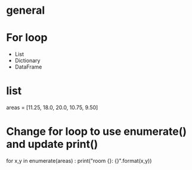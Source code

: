 # general
# For loop
* List
* Dictionary
* DataFrame

# list
areas = [11.25, 18.0, 20.0, 10.75, 9.50]

# Change for loop to use enumerate() and update print()
for x,y in enumerate(areas) :
    print("room {}: {}".format(x,y))

